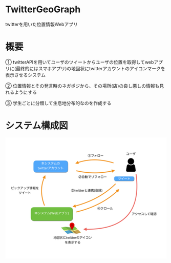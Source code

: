 # TwitterGeoGraph
twitterを用いた位置情報Webアプリ 

# 概要
① 
twitterAPIを用いてユーザのツイートからユーザの位置を取得してwebアプリに(最終的にはスマホアプリ)の地図状にtwitterアカウントのアイコンマークを表示させるシステム 

② 
位置情報とその発言時のネガポジから、その場所(店)の良し悪しの情報も見れるようにする 

③ 
学生ごとに分類して生息地分布的なのを作成する 

# システム構成図
![image01.jpeg](https://raw.githubusercontent.com/MuslePainBrothers/TwitterGeoGraph/develop/screen_shot/image01.jpeg)
